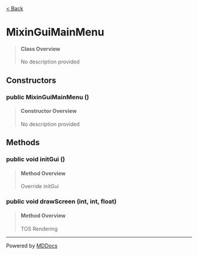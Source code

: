 [< Back](..)
# MixinGuiMainMenu #
>#### Class Overview ####
>No description provided
## Constructors ##
### public MixinGuiMainMenu () ###
>#### Constructor Overview ####
>No description provided
>
## Methods ##
### public void initGui () ###
>#### Method Overview ####
>Override initGui
>
### public void drawScreen (int, int, float) ###
>#### Method Overview ####
>TOS Rendering
>

---
Powered by [MDDocs](https://github.com/VRCube/MDDocs)